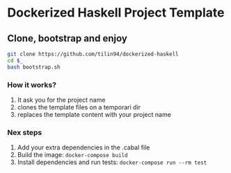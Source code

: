 # Dockerized Haskell Project Template

## Clone, bootstrap and enjoy

```bash
git clone https://github.com/tilin94/dockerized-haskell
cd $_
bash bootstrap.sh

```

### How it works?
1. It ask you for the project name
2. clones the template files on a temporari dir
3. replaces the template content with your project name

### Nex steps
1. Add your extra dependencies in the .cabal file
2. Build the image: `docker-compose build`
3. Install dependencies and run tests: `docker-compose run --rm test`
